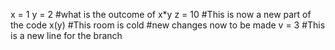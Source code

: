 x = 1
y = 2
#what is the outcome of x*y
z = 10
#This is now a new part of the code
x(y)
#This room is cold
#new changes now to be made
v = 3
#This is a new line for the branch